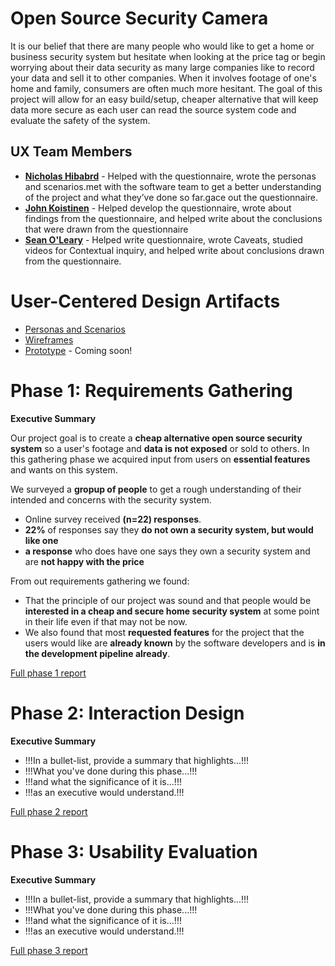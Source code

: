 # Open Source Security Camera

It is our belief that there are many people who would like to get a home or business security system but hesitate when looking at the price tag or begin worrying about their data security as many large companies like to record your data and sell it to other companies. When it involves footage of one's home and family, consumers are often much more hesitant. The goal of this project will allow for an easy build/setup, cheaper alternative that will keep data more secure as each user can read the source system code and evaluate the safety of the system.

## UX Team Members

* **[Nicholas Hibabrd](https://usabilityengineering.github.io/ux-portfolio-nickhib/)** - Helped with the questionnaire, wrote the personas and scenarios.met with the software team to get a better understanding of the project and what they’ve done so far.gace out the questionnaire.
* **[John Koistinen](https://discord.com/channels/@me/946508686468210688/952023828274487327)** - Helped develop the questionnaire, wrote about findings from the questionnaire, and helped write about the conclusions that were drawn from the questionnaire
* **[Sean O'Leary](https://usabilityengineering.github.io/ux-portfolio-seanoleary22/)** - Helped write questionnaire, wrote Caveats, studied videos for Contextual inquiry, and helped write about conclusions drawn from the questionnaire.

# User-Centered Design Artifacts
 
* [Personas and Scenarios](/personas_and_scenarios_ossc.pdf) 
* [Wireframes](/431W_-_OSSC_xd_project.pdf)
* [Prototype](#) - Coming soon!

# Phase 1: Requirements Gathering

**Executive Summary**

Our project goal is to create a **cheap alternative open source security system** so a user's footage and **data is not exposed** or sold to others. In this gathering phase we acquired input from users on **essential features** and wants on this system.

We surveyed a **gropup of people** to get a rough understanding of their intended and concerns with the security system.
* Online survey received **(n=22) responses**.
* **22%** of responses say they **do not own a security system, but would like one**
* **a response** who does have one says they own a security system and are **not happy with the price**

From out requirements gathering we found:
* That the principle of our project was sound and that people would be **interested in a cheap and secure home security system** at some point in their life even if that may not be now.
* We also found that most **requested features** for the project that the users would like are **already known** by the software developers and is **in the development pipeline already**.

[Full phase 1 report](requirements/)

# Phase 2: Interaction Design

**Executive Summary**

* !!!In a bullet-list, provide a summary that highlights...!!!
* !!!What you've done during this phase...!!!
* !!!and what the significance of it is...!!!
* !!!as an executive would understand.!!!

[Full phase 2 report](design/)

# Phase 3: Usability Evaluation

**Executive Summary**

* !!!In a bullet-list, provide a summary that highlights...!!!
* !!!What you've done during this phase...!!!
* !!!and what the significance of it is...!!!
* !!!as an executive would understand.!!!

[Full phase 3 report](evaluation/)

